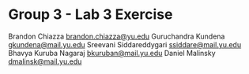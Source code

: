 # Group 3 - Lab 3 Exercise

Brandon Chiazza brandon.chiazza@yu.edu
Guruchandra Kundena gkundena@mail.yu.edu
Sreevani Siddareddygari ssiddare@mail.yu.edu
Bhavya Kuruba Nagaraj bkuruban@mail.yu.edu
Daniel Malinsky dmalinsk@mail.yu.edu